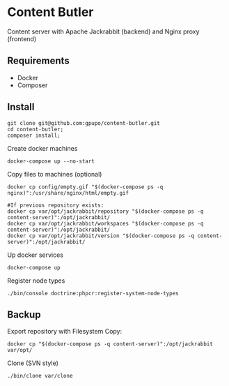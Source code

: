 # Content Butler

Content server with Apache Jackrabbit (backend) and Nginx proxy (frontend)

## Requirements

* Docker
* Composer


## Install

    git clone git@github.com:gpupo/content-butler.git
    cd content-butler;
    composer install;

Create docker machines

    docker-compose up --no-start

Copy files to machines (optional)

    docker cp config/empty.gif "$(docker-compose ps -q nginx)":/usr/share/nginx/html/empty.gif

    #If previous repository exists:
    docker cp var/opt/jackrabbit/repository "$(docker-compose ps -q content-server)":/opt/jackrabbit/
    docker cp var/opt/jackrabbit/workspaces "$(docker-compose ps -q content-server)":/opt/jackrabbit/
    docker cp var/opt/jackrabbit/version "$(docker-compose ps -q content-server)":/opt/jackrabbit/


Up docker services

    docker-compose up

Register node types

    ./bin/console doctrine:phpcr:register-system-node-types

## Backup

Export repository with Filesystem Copy:

    docker cp "$(docker-compose ps -q content-server)":/opt/jackrabbit var/opt/

Clone (SVN style)

    ./bin/clone var/clone
